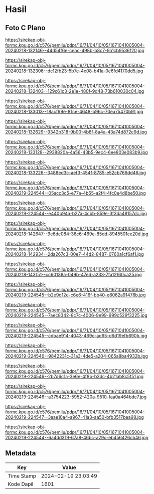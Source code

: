 # Hasil

## Foto C Plano

https://sirekap-obj-formc.kpu.go.id/c576/pemilu/pdpr/16/71/04/10/05/1671041005004-20240218-132146--44d54f6e-ceac-498b-b8c7-9a1cb9536f20.jpg

https://sirekap-obj-formc.kpu.go.id/c576/pemilu/pdpr/16/71/04/10/05/1671041005004-20240218-132306--dc12fb23-5b7e-4e08-b41a-0e6fd4170dd5.jpg

https://sirekap-obj-formc.kpu.go.id/c576/pemilu/pdpr/16/71/04/10/05/1671041005004-20240218-132403--129c61c3-2e1e-480f-9d48-73b610030c04.jpg

https://sirekap-obj-formc.kpu.go.id/c576/pemilu/pdpr/16/71/04/10/05/1671041005004-20240218-133013--18acf99e-81ce-4648-b96c-70ea75470b91.jpg

https://sirekap-obj-formc.kpu.go.id/c576/pemilu/pdpr/16/71/04/10/05/1671041005004-20240218-132629--9342b318-9b00-4b8f-8a4a-43a74d872e9d.jpg

https://sirekap-obj-formc.kpu.go.id/c576/pemilu/pdpr/16/71/04/10/05/1671041005004-20240218-133128--2938820a-4a56-43b5-9ec4-6ee803e083b9.jpg

https://sirekap-obj-formc.kpu.go.id/c576/pemilu/pdpr/16/71/04/10/05/1671041005004-20240218-133226--3488ed3c-aef3-454f-8785-e52cb766dd46.jpg

https://sirekap-obj-formc.kpu.go.id/c576/pemilu/pdpr/16/71/04/10/05/1671041005004-20240219-224544--05acc3c5-e77a-4b55-a2f4-4fc0e4d8be50.jpg

https://sirekap-obj-formc.kpu.go.id/c576/pemilu/pdpr/16/71/04/10/05/1671041005004-20240219-224544--e440b94a-b27a-4cbb-859e-3f3da48157dc.jpg

https://sirekap-obj-formc.kpu.go.id/c576/pemilu/pdpr/16/71/04/10/05/1671041005004-20240218-142647--9e6de084-36c6-469e-85dd-8945501ce20d.jpg

https://sirekap-obj-formc.kpu.go.id/c576/pemilu/pdpr/16/71/04/10/05/1671041005004-20240218-142934--2da267c3-00e7-44d2-8487-0760a1cf6af1.jpg

https://sirekap-obj-formc.kpu.go.id/c576/pemilu/pdpr/16/71/04/10/05/1671041005004-20240218-143151--cc60138a-049b-47ed-a233-7fa12160ca25.jpg

https://sirekap-obj-formc.kpu.go.id/c576/pemilu/pdpr/16/71/04/10/05/1671041005004-20240219-224545--b2e9d12e-c6e6-416f-bb40-e6062a91476b.jpg

https://sirekap-obj-formc.kpu.go.id/c576/pemilu/pdpr/16/71/04/10/05/1671041005004-20240219-224545--7aec8342-8c7c-4006-9e99-999c529f3225.jpg

https://sirekap-obj-formc.kpu.go.id/c576/pemilu/pdpr/16/71/04/10/05/1671041005004-20240219-224545--cdbae914-4043-469c-ad65-d6d19efb690b.jpg

https://sirekap-obj-formc.kpu.go.id/c576/pemilu/pdpr/16/71/04/10/05/1671041005004-20240219-224546--9842231c-31a3-4de5-a204-065a8ba4932b.jpg

https://sirekap-obj-formc.kpu.go.id/c576/pemilu/pdpr/16/71/04/10/05/1671041005004-20240219-224546--2b7d6c1a-3e6e-4f8b-b3dc-4b21ab8c5f51.jpg

https://sirekap-obj-formc.kpu.go.id/c576/pemilu/pdpr/16/71/04/10/05/1671041005004-20240219-224546--a3754223-5952-420a-9510-faa0a464bde7.jpg

https://sirekap-obj-formc.kpu.go.id/c576/pemilu/pdpr/16/71/04/10/05/1671041005004-20240219-224547--3aae10a4-a967-41a3-aa50-bfb3517bea98.jpg

https://sirekap-obj-formc.kpu.go.id/c576/pemilu/pdpr/16/71/04/10/05/1671041005004-20240219-224544--6a4dd319-67a8-46bc-a29c-eb456426cb46.jpg


## Metadata

| Key        | Value               |
| ---------- | ------------------- |
| Time Stamp | 2024-02-19 23:03:49 |
| Kode Dapil | 1601                |



